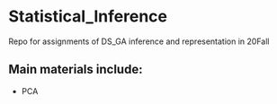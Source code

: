 # Statistical_Inference
Repo for assignments of DS_GA inference and representation in 20Fall 
## Main materials include:
* PCA
